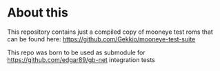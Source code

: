# About this

This repository contains just a compiled copy of mooneye test roms that can be found here: https://github.com/Gekkio/mooneye-test-suite

This repo was born to be used as submodule for https://github.com/edgar89/gb-net integration tests
